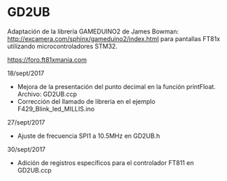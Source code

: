 GD2UB
=======
Adaptación de la librería GAMEDUINO2 de James Bowman: http://excamera.com/sphinx/gameduino2/index.html
para pantallas FT81x utilizando microcontroladores STM32.

https://foro.ft81xmania.com

18/sept/2017
- Mejora de la presentación del punto decimal en la función printFloat. Archivo: GD2UB.ccp
- Corrección del llamado de libreria en el ejemplo F429_Blink_led_MILLIS.ino

27/sept/2017
- Ajuste de frecuencia SPI1 a 10.5MHz en GD2UB.h

30/sept/2017
- Adición de registros específicos para el controlador FT811 en GD2UB.ccp
